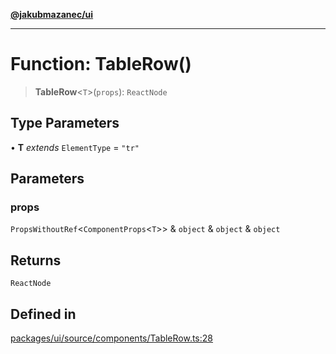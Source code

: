 [**@jakubmazanec/ui**](../README.md)

---

# Function: TableRow()

> **TableRow**\<`T`\>(`props`): `ReactNode`

## Type Parameters

• **T** _extends_ `ElementType` = `"tr"`

## Parameters

### props

`PropsWithoutRef`\<`ComponentProps`\<`T`\>\> & `object` & `object` & `object`

## Returns

`ReactNode`

## Defined in

[packages/ui/source/components/TableRow.ts:28](https://github.com/jakubmazanec/tools/blob/92d3fc1374d1ad6d45198d05d061e0f856a89434/packages/ui/source/components/TableRow.ts#L28)
